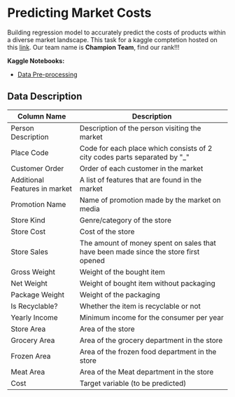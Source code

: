 # Predicting Market Costs
Building regression model to accurately predict the costs of products within a diverse market landscape. This task for a kaggle comptetion hosted on this [link](https://www.kaggle.com/competitions/ieee-mansb-victoris-2/). Our team name is **Champion Team**, find our rank!!!

**Kaggle Notebooks:**

- [Data Pre-processing](https://www.kaggle.com/code/kershrita/market-costs-data-preprocessing-guide)

## Data Description

<center>

| Column Name        | Description                                           |
|--------------------|-------------------------------------------------------|
| Person Description | Description of the person visiting the market         |
| Place Code         | Code for each place which consists of 2 city codes parts separated by "_"      |
| Customer Order     | Order of each customer in the market                  |
| Additional Features in market | A list of features that are found in the market                |
| Promotion Name     | Name of promotion made by the market on media        |
| Store Kind         | Genre/category of the store                          |
| Store Cost         | Cost of the store                                    |
| Store Sales        | The amount of money spent on sales that have been made since the store first opened |
| Gross Weight       | Weight of the bought item                            |
| Net Weight         | Weight of bought item without packaging              |
| Package Weight     | Weight of the packaging                              |
| Is Recyclable?     | Whether the item is recyclable or not                |
| Yearly Income      | Minimum income for the consumer per year             |
| Store Area         | Area of the store                                    |
| Grocery Area       | Area of the grocery department in the store          |
| Frozen Area        | Area of the frozen food department in the store      |
| Meat Area          | Area of the Meat department in the store             |
| Cost               | Target variable (to be predicted)                    |

</center>
